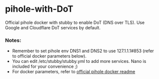 # pihole-with-DoT
Official pihole docker with stubby to enable DoT (DNS over TLS). Use Google and Cloudflare DoT services by default.

### Notes:
* Remember to set pihole env DNS1 and DNS2 to use 127.1.1.1#853 (refer to official docker parameters below).
* You can edit /etc/stubby/stubby.yml to add more services. Nano is included for your convenience ;)
* For docker parameters, refer to [official pihole docker readme](https://github.com/pi-hole/pi-hole)

